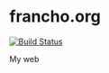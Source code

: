 # francho.org
[![Build Status](https://travis-ci.org/francho/francho.github.io.svg)](https://travis-ci.org/francho/francho.github.io)

My web

